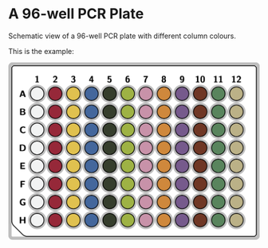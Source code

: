 # A 96-well PCR Plate

Schematic view of a 96-well PCR plate with different column colours.

This is the example:

![](./96w_pcr_plate.png)